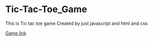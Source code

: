 # Tic-Tac-Toe_Game
This is Tic tac toe game Created by just javascript and html and css

<a href="https://tictactoe-mounir-boukhil.netlify.app/" target="_blank">Game link</a>

